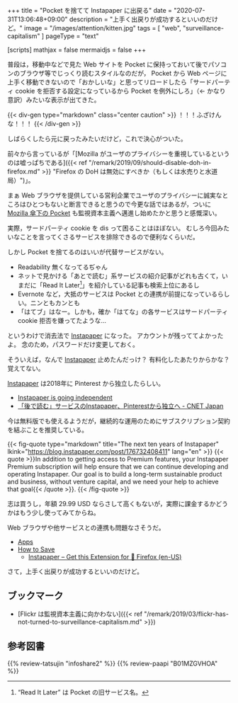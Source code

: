 +++
title = "Pocket を捨てて Instapaper に出戻る"
date =  "2020-07-31T13:06:48+09:00"
description = "上手く出戻りが成功するといいのだけど。"
image = "/images/attention/kitten.jpg"
tags = [ "web", "surveillance-capitalism" ]
pageType = "text"

[scripts]
  mathjax = false
  mermaidjs = false
+++

普段は，移動中などで見た Web サイトを Pocket に保持っておいて後でパソコンのブラウザ等でじっくり読むスタイルなのだが， Pocket から Web ページに上手く移動できないので「おかしいな」と思ってリロードしたら「サードパーティ cookie を拒否する設定になっているから Pocket を例外にしろ」（← かなり意訳）みたいな表示が出てきた。

{{< div-gen type="markdown" class="center caution" >}}
！！！ふざけんな！！！
{{< /div-gen >}}

しばらくしたら元に戻ったみたいだけど，これで決心がついた。

前々から言っているが「[Mozilla がユーザのプライバシーを重視しているというのは嘘っぱちである]({{< ref "/remark/2019/09/should-disable-doh-in-firefox.md" >}} "Firefox の DoH は無効にすべきか（もしくは水売りと水道局）")」。

まぁ Web ブラウザを提供している営利企業でユーザのプライバシーに誠実なところはひとつもないと断言できると思うので今更な話ではあるが，ついに [Mozilla 傘下の Pocket](https://www.itmedia.co.jp/news/articles/1702/28/news067.html "Mozilla、“後で読む”のPocketを買収 - ITmedia NEWS") も監視資本主義へ邁進し始めたかと思うと感慨深い。

実際，サードパーティ cookie を dis って困ることはほぼない。
むしろ今回みたいなことを言ってくさるサービスを排除できるので便利なくらいだ。

しかし Pocket を捨てるのはいいが代替サービスがない。

- Readability 無くなってるぢゃん
- ネットで見かける「あとで読む」系サービスの紹介記事がどれも古くて，いまだに「Read It Later[^pct1]」を紹介している記事も検索上位にあるし
- Evernote など，大抵のサービスは Pocket との連携が前提になっているらしい。ニンともカンとも
- 「はてブ」はなー。しかも，確か「はてな」の各サービスはサードパーティ cookie 拒否を嫌ってたような...

[^pct1]: “Read It Later” は Pocket の旧サービス名。

というわけで消去法で [Instapaper] になった。
アカウントが残っててよかったよ。
念のため，パスワードだけ変更しておく。

そういえば，なんで [Instapaper] 止めたんだっけ？ 有料化したあたりからかな？ 覚えてない。

[Instapaper] は2018年に Pinterest から独立したらしい。

- [Instapaper is going independent](https://blog.instapaper.com/post/175953870856)
- [「後で読む」サービスのInstapaper、Pinterestから独立へ - CNET Japan](https://japan.cnet.com/article/35122536/)

今は無料版でも使えるようだが，継続的な運用のためにサブスクリプション契約を結ぶことを推奨している。

{{< fig-quote type="markdown" title="The next ten years of Instapaper" lkink="https://blog.instapaper.com/post/176732408411" lang="en" >}}
{{< quote >}}In addition to getting access to Premium features, your Instapaper Premium subscription will help ensure that we can continue developing and operating Instapaper. Our goal is to build a long-term sustainable product and business, without venture capital, and we need your help to achieve that goal{{< /quote >}}.
{{< /fig-quote >}}

志は買うし，年額 29.99 USD ならさして高くもないが，実際に課金するかどうかはもう少し使ってみてからね。

Web ブラウザや他サービスとの連携も問題なさそうだ。

- [Apps](https://www.instapaper.com/apps)
- [How to Save](https://www.instapaper.com/save)
    - [Instapaper – Get this Extension for 🦊 Firefox (en-US)](https://addons.mozilla.org/en-US/firefox/addon/instapaper-official/)

さて，上手く出戻りが成功するといいのだけど。

[Instapaper]: https://www.instapaper.com/

## ブックマーク

- [Flickr は監視資本主義に向かわない]({{< ref "/remark/2019/03/flickr-has-not-turned-to-surveillance-capitalism.md" >}})

## 参考図書

{{% review-tatsujin "infoshare2" %}} <!-- 続・情報共有の未来 -->
{{% review-paapi "B01MZGVHOA" %}} <!-- 超監視社会 -->
